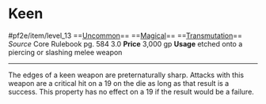 # Keen
#pf2e/item/level_13
==[Uncommon](../../../Traits/Uncommon.md)== ==[Magical](../../../Traits/Magical.md)== ==[Transmutation](../../../Traits/Transmutation.md)==
*Source* Core Rulebook pg. 584 3.0
**Price** 3,000 gp
**Usage** etched onto a piercing or slashing melee weapon

---
The edges of a keen weapon are preternaturally sharp. Attacks with this weapon are a critical hit on a 19 on the die as long as that result is a success. This property has no effect on a 19 if the result would be a failure.